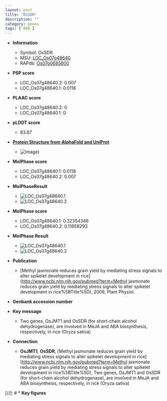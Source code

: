 ```yaml
---
layout: post
title: "OsSDR"
description: ""
category: genes
tags: [ ABA ]
---
```


* **Information**  
    + Symbol: OsSDR  
    + MSU: [LOC_Os07g48640](http://rice.plantbiology.msu.edu/cgi-bin/ORF_infopage.cgi?orf=LOC_Os07g48640)  
    + RAPdb: [Os07g0685800](http://rapdb.dna.affrc.go.jp/viewer/gbrowse_details/irgsp1?name=Os07g0685800)  

* **PSP score**  
    + LOC_Os07g48640.2: 0.007 
    + LOC_Os07g48640.1: 0.0118 

* **PLAAC score**  
    + LOC_Os07g48640.2: 0 
    + LOC_Os07g48640.1: 0 

* **pLDDT score**
    + 83.87

* **[Protein Structure from AlphaFold and UniProt](https://www.uniprot.org/uniprotkb/Q7XIR1/entry#structure)**
    + ![image](https://ricepsp.github.io/images/Q7/AF-Q7XIR1-F1.png))

* **MolPhase score**
    + LOC_Os07g48640.1: 0.0118
    + LOC_Os07g48640.2: 0.007

* **MolPhaseResult**
    + ![LOC_Os07g48640.1](https://ricepsp.github.io/pictures/LOC_Os07g/LOC_Os07g48640.1.png)
    + ![LOC_Os07g48640.2](https://ricepsp.github.io/pictures/LOC_Os07g/LOC_Os07g48640.2.png)

* **MolPhase score**
    + LOC_Os07g48640.1: 0.32354348
    + LOC_Os07g48640.2: 0.11658293

* **MolPhase Result**
    + ![LOC_Os07g48640.1](https://304243504.github.io/Pictures/LOC_Os07g/LOC_Os07g48640.1.png)
    + ![LOC_Os07g48640.2](https://304243504.github.io/Pictures/LOC_Os07g/LOC_Os07g48640.2.png)

* **Publication**  
    + [Methyl jasmonate reduces grain yield by mediating stress signals to alter spikelet development in rice](http://www.ncbi.nlm.nih.gov/pubmed?term=Methyl jasmonate reduces grain yield by mediating stress signals to alter spikelet development in rice%5BTitle%5D), 2009, Plant Physiol.

* **Genbank accession number**  

* **Key message**  
    + Two genes, OsJMT1 and OsSDR (for short-chain alcohol dehydrogenase), are involved in MeJA and ABA biosynthesis, respectively, in rice (Oryza sativa)

* **Connection**  
    + __OsJMT1__, __OsSDR__, [Methyl jasmonate reduces grain yield by mediating stress signals to alter spikelet development in rice](http://www.ncbi.nlm.nih.gov/pubmed?term=Methyl jasmonate reduces grain yield by mediating stress signals to alter spikelet development in rice%5BTitle%5D), Two genes, OsJMT1 and OsSDR (for short-chain alcohol dehydrogenase), are involved in MeJA and ABA biosynthesis, respectively, in rice (Oryza sativa)

[//]: # * **Key figures**  


